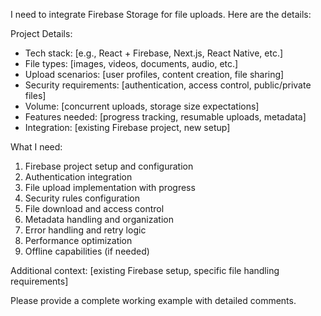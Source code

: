 I need to integrate Firebase Storage for file uploads. Here are the details:

Project Details:

- Tech stack: [e.g., React + Firebase, Next.js, React Native, etc.]
- File types: [images, videos, documents, audio, etc.]
- Upload scenarios: [user profiles, content creation, file sharing]
- Security requirements: [authentication, access control, public/private files]
- Volume: [concurrent uploads, storage size expectations]
- Features needed: [progress tracking, resumable uploads, metadata]
- Integration: [existing Firebase project, new setup]

What I need:

1. Firebase project setup and configuration
2. Authentication integration
3. File upload implementation with progress
4. Security rules configuration
5. File download and access control
6. Metadata handling and organization
7. Error handling and retry logic
8. Performance optimization
9. Offline capabilities (if needed)

Additional context: [existing Firebase setup, specific file handling requirements]

Please provide a complete working example with detailed comments.
